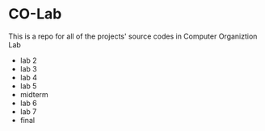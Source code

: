 # CO-Lab
This is a repo for all of the projects' source codes in Computer Organiztion Lab

* lab 2
* lab 3
* lab 4
* lab 5
* midterm
* lab 6
* lab 7
* final